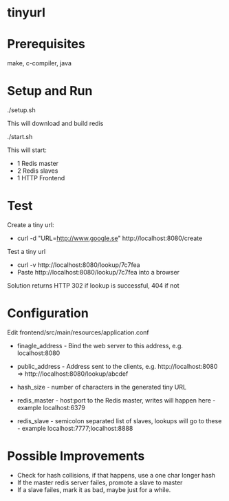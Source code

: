 tinyurl
=======

Prerequisites
=============
make, c-compiler, java

Setup and Run
=============
./setup.sh

This will download and build redis

./start.sh

This will start: 

* 1 Redis master
* 2 Redis slaves
* 1 HTTP Frontend

Test
====
Create a tiny url:
* curl -d "URL=http://www.google.se" http://localhost:8080/create

Test a tiny url
* curl -v http://localhost:8080/lookup/7c7fea
* Paste http://localhost:8080/lookup/7c7fea into a browser

Solution returns HTTP 302 if lookup is successful, 404 if not

Configuration
=============
Edit frontend/src/main/resources/application.conf

* finagle_address - Bind the web server to this address, e.g. localhost:8080
* public_address - Address sent to the clients, e.g. http://localhost:8080 => http://localhost:8080/lookup/abcdef

* hash_size - number of characters in the generated tiny URL

* redis_master - host:port to the Redis master, writes will happen here - example localhost:6379
* redis_slave - semicolon separated list of slaves, lookups will go to these - example localhost:7777;localhost:8888

Possible Improvements
=====================
* Check for hash collisions, if that happens, use a one char longer hash
* If the master redis server failes, promote a slave to master
* If a slave failes, mark it as bad, maybe just for a while.


